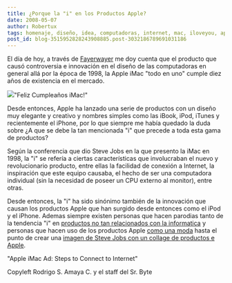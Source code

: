```yaml
---
title: ¿Porque la "i" en los Productos Apple?
date: 2008-05-07
author: Robertux
tags: homenaje, diseño, idea, computadoras, internet, mac, iloveyou, apple
post_id: blog-3515952828243908885.post-3032186789691031186
---
```


El día de hoy, a través de [Fayerwayer](http://www.fayerwayer.com/2008/05/10-anos-del-imac/#more-6912) me doy cuenta que el producto que causó controversia e innovación en el diseño de las computadoras en general allá por la época de 1998, la Apple iMac "todo en uno" cumple diez años de existencia en el mercado.

[![](http://bp2.blogger.com/_jH77WNrMVRA/SCHo5Dw3a5I/AAAAAAAAA24/K1mwyq4GAMw/s320/iMacs.png)](http://bp2.blogger.com/_jH77WNrMVRA/SCHo5Dw3a5I/AAAAAAAAA24/K1mwyq4GAMw/s1600-h/iMacs.png)"Feliz Cumpleaños iMac!"

Desde entonces, Apple ha lanzado una serie de productos con un diseño muy elegante y creativo y nombres simples como las iBook, iPod, iTunes y recientemente el iPhone, por lo que siempre me había quedado la duda sobre ¿A que se debe la tan mencionada "i" que precede a toda esta gama de productos?

Según la conferencia que dio Steve Jobs en la que presento la iMac en 1998, la "i" se refería a ciertas características que involucraban el nuevo y revolucionario producto, entre ellas la facilidad de conexión a Internet, la inspiración que este equipo causaba, el hecho de ser una computadora individual (sin la necesidad de poseer un CPU externo al monitor), entre otras.

Desde entonces, la "i" ha sido sinónimo también de la innovación que causan los productos Apple que han surgido desde entonces como el iPod y el iPhone. Ademas siempre existen personas que hacen parodias tanto de la tendencia "i" en [productos no tan relacionados con la informatica](http://www.freakingnews.com/Odd-Apple-Products-Pictures--519.asp) y personas que hacen uso de los productos Apple [como una moda](http://www.linkinn.com/_Funny_Apple_Product_And_Design) hasta el punto de crear una [imagen de Steve Jobs con un collage de productos e Apple](http://www.geekologie.com/2008/03/steve_jobs_picture_made_of_app.php).

"Apple iMac Ad: Steps to Connect to Internet"

Copyleft Rodrigo S. Amaya C. y el staff del Sr. Byte